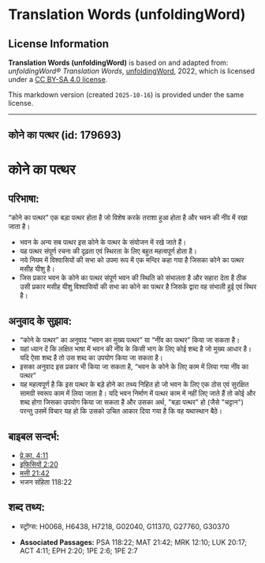 # Translation Words (unfoldingWord)

## License Information

**Translation Words (unfoldingWord)** is based on and adapted from: _unfoldingWord® Translation Words_, [unfoldingWord](https://unfoldingword.org/utw), 2022, which is licensed under a [CC BY-SA 4.0 license](https://creativecommons.org/licenses/by-sa/4.0/legalcode.en).

This markdown version (created `2025-10-16`) is provided under the same license.



--------------------------------

## कोने का पत्थर (id: 179693)

कोने का पत्थर
=============

परिभाषा:
--------

“कोने का पत्थर” एक बड़ा पत्थर होता है जो विशेष करके तराशा हुआ होता है और भवन की नींव में रखा जाता है।

* भवन के अन्य सब पत्थर इस कोने के पत्थर के संयोजन में रखे जाते हैं।
* यह पत्थर संपूर्ण रचना की दृढ़ता एवं स्थिरता के लिए बहुत महत्वपूर्ण होता है।
* नये नियम में विश्वासियों की सभा को उपमा रूप में एक मन्दिर कहा गया है जिसका कोने का पत्थर मसीह यीशु है।
* जिस प्रकार भवन के कोने का पत्थर संपूर्ण भवन की स्थिति को संभालता है और सहारा देता है ठीक उसी प्रकार मसीह यीशु विश्वासियों की सभा का कोने का पत्थर है जिसके द्वारा वह संभाली हुई एवं स्थिर है।

अनुवाद के सुझाव:
----------------

* “कोने के पत्थर” का अनुवाद “भवन का मुख्य पत्थर” या “नींव का पत्थर” किया जा सकता है।
* यहां ध्यान दें कि लक्षित भाषा में भवन की नींव के किसी भाग के लिए कोई शब्द है जो मुख्य आधार है। यदि ऐसा शब्द है तो उस शब्द का उपयोग किया जा सकता है।
* इसका अनुवाद इस प्रकार भी किया जा सकता है, “भवन के कोने के लिए काम में लिया गया नींव का पत्थर”
* यह महत्वपूर्ण है कि इस पत्थर के बड़े होने का तथ्य निहित हो जो भवन के लिए एक ठोस एवं सुरक्षित सामग्री स्वरूप काम में लिया जाता है। यदि भवन निर्माण में पत्थर काम में नहीं लिए जाते हैं तो कोई और शब्द होगा जिसका उपयोग किया जा सकता है और उसका अर्थ, "बड़ा पत्थर" हो (जैसे "चट्टान") परन्तु उसमें विचार यह हो कि उसको उचित आकार दिया गया है कि वह यथास्थान बैठे।

बाइबल सन्दर्भ:
--------------

* [प्रे.का. 4:11](https://ref.ly/Acts4:11)
* [इफिसियों 2:20](https://ref.ly/Eph2:20)
* [मत्ती 21:42](https://ref.ly/Matt21:42)
* भजन संहिता 118:22

शब्द तथ्य:
----------

* स्ट्रोंग्स: H0068, H6438, H7218, G02040, G11370, G27760, G30370

* **Associated Passages:** PSA 118:22; MAT 21:42; MRK 12:10; LUK 20:17; ACT 4:11; EPH 2:20; 1PE 2:6; 1PE 2:7

